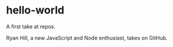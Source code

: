 # hello-world
A first take at repos. 

Ryan Hill, a new JavaScript and Node enthusiast, takes on GitHub.

